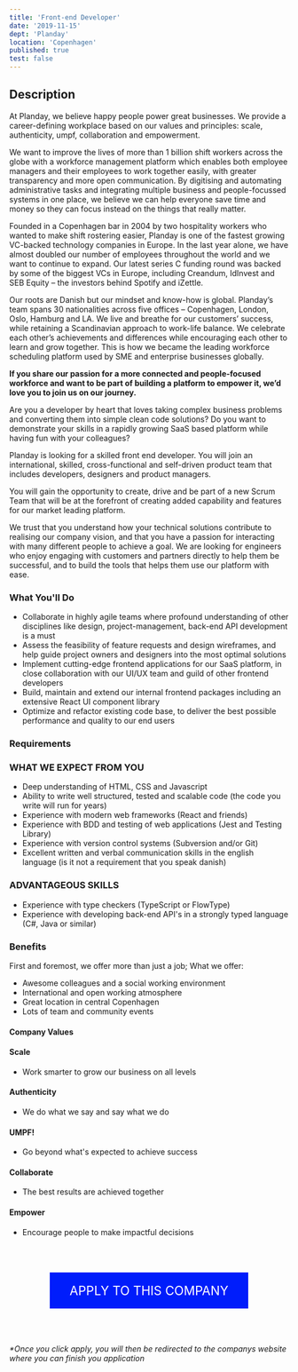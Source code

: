 ```yaml
---
title: 'Front-end Developer'
date: '2019-11-15'
dept: 'Planday'
location: 'Copenhagen'
published: true
test: false
---
```


## Description

At Planday, we believe happy people power great businesses. We provide a career-defining workplace based on our values and principles: scale, authenticity, umpf, collaboration and empowerment.

We want to improve the lives of more than 1 billion shift workers across the globe with a workforce management platform which enables both employee managers and their employees to work together easily, with greater transparency and more open communication. By digitising and automating administrative tasks and integrating multiple business and people-focussed systems in one place, we believe we can help everyone save time and money so they can focus instead on the things that really matter.

Founded in a Copenhagen bar in 2004 by two hospitality workers who wanted to make shift rostering easier, Planday is one of the fastest growing VC-backed technology companies in Europe. In the last year alone, we have almost doubled our number of employees throughout the world and we want to continue to expand. Our latest series C funding round was backed by some of the biggest VCs in Europe, including Creandum, IdInvest and SEB Equity – the investors behind Spotify and iZettle.

Our roots are Danish but our mindset and know-how is global. Planday’s team spans 30 nationalities across five offices – Copenhagen, London, Oslo, Hamburg and LA. We live and breathe for our customers’ success, while retaining a Scandinavian approach to work-life balance. We celebrate each other’s achievements and differences while encouraging each other to learn and grow together. This is how we became the leading workforce scheduling platform used by SME and enterprise businesses globally.

<strong>If you share our passion for a more connected and people-focused workforce and want to be part of building a platform to empower it, we’d love you to join us on our journey.</strong>

Are you a developer by heart that loves taking complex business problems and converting them into simple clean code solutions? Do you want to demonstrate your skills in a rapidly growing SaaS based platform while having fun with your colleagues?

Planday is looking for a skilled front end developer. You will join an international, skilled, cross-functional and self-driven product team that includes developers, designers and product managers.

You will gain the opportunity to create, drive and be part of a new Scrum Team that will be at the forefront of creating added capability and features for our market leading platform.

We trust that you understand how your technical solutions contribute to realising our company vision, and that you have a passion for interacting with many different people to achieve a goal. We are looking for engineers who enjoy engaging with customers and partners directly to help them be successful, and to build the tools that helps them use our platform with ease.

### What You'll Do

- Collaborate in highly agile teams where profound understanding of other disciplines like design, project-management, back-end API development is a must
- Assess the feasibility of feature requests and design wireframes, and help guide project owners and designers into the most optimal solutions
- Implement cutting-edge frontend applications for our SaaS platform, in close collaboration with our UI/UX team and guild of other frontend developers
- Build, maintain and extend our internal frontend packages including an extensive React UI component library
- Optimize and refactor existing code base, to deliver the best possible performance and quality to our end users

### Requirements

### WHAT WE EXPECT FROM YOU

- Deep understanding of HTML, CSS and Javascript
- Ability to write well structured, tested and scalable code (the code you write will run for years)
- Experience with modern web frameworks (React and friends)
- Experience with BDD and testing of web applications (Jest and Testing Library)
- Experience with version control systems (Subversion and/or Git)
- Excellent written and verbal communication skills in the english language (is it not a requirement that you speak danish)

### ADVANTAGEOUS SKILLS

- Experience with type checkers (TypeScript or FlowType)
- Experience with developing back-end API's in a strongly typed language (C#, Java or similar)

### Benefits

First and foremost, we offer more than just a job; What we offer:

- Awesome colleagues and a social working environment
- International and open working atmosphere
- Great location in central Copenhagen
- Lots of team and community events

#### Company Values

#### Scale

- Work smarter to grow our business on all levels

#### Authenticity

- We do what we say and say what we do

#### UMPF!

- Go beyond what's expected to achieve success

#### Collaborate

- The best results are achieved together

#### Empower

- Encourage people to make impactful decisions

<a
      href="https://apply.workable.com/planday/j/08D991777F/"
      target="_blank"
      style="margin-left: 6em; background-color: #001dfb;
  color: #ffffff;
  padding: 1.2rem;
  cursor: pointer;
  width: 20rem;
  font-size: 1.4rem;
  text-transform: uppercase;
  border: 0;
  box-shadow: none;
  margin: 4rem auto;
  display: block;
  text-decoration: none;
  text-align: center;"
    >
Apply To This Company
</a>

<em>\*Once you click apply, you will then be redirected to the companys website where you can finish you application</em>
